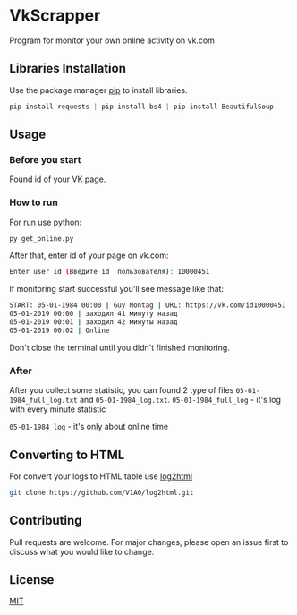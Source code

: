 # VkScrapper
 Program for monitor your own online activity on vk.com

## Libraries Installation

Use the package manager [pip](https://pip.pypa.io/en/stable/) to install libraries.

```python
pip install requests | pip install bs4 | pip install BeautifulSoup
```

## Usage

### Before you start
Found id of your VK page.

### How to run
For run use python:
```bash
py get_online.py
```
After that, enter id of your page on vk.com:
```bash
Enter user id (Введите id  пользователя): 10000451
```
If monitoring start successful you'll see message like that:
```bash
START: 05-01-1984 00:00 | Guy Montag | URL: https://vk.com/id10000451
05-01-2019 00:00 | заходил 41 минуту назад
05-01-2019 00:01 | заходил 42 минуты назад
05-01-2019 00:02 | Online
```
Don't close the terminal until you didn't finished monitoring.

### After
After you collect some statistic, you can found 2 type of files `05-01-1984_full_log.txt` and `05-01-1984_log.txt`.
`05-01-1984_full_log` - it's log with every minute statistic

`05-01-1984_log` - it's only about online time

## Converting to HTML
For convert your logs to HTML table use [log2html](https://github.com/V1A0/log2html)
```bash
git clone https://github.com/V1A0/log2html.git
```

## Contributing
Pull requests are welcome. For major changes, please open an issue first to discuss what you would like to change.

## License
[MIT](https://choosealicense.com/licenses/mit/)